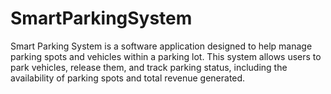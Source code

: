 # SmartParkingSystem
Smart Parking System is a software application designed to help manage parking spots and vehicles within a parking lot. This system allows users to park vehicles, release them, and track parking status, including the availability of parking spots and total revenue generated.
